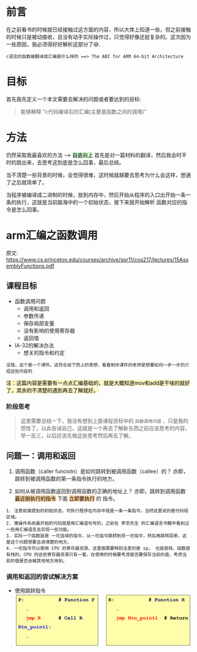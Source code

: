 # 前言
在之前看书的时候就已经接触过这方面的内容，所以大体上知道一些，但之前接触的时候只是被动接收，且没有动手实际操作过，只觉得好像还挺复杂的。这次因为一些原因，我必须得好好解析这部分了😅.

```ad-tip
c语言的函数被翻译成汇编是什么样的 ==> The ABI for ARM 64-bit Architecture
```

# 目标
首先我先定义一个本文需要去解决的问题或者要达到的目标:
> 能够解释 "c代码编译后的汇编(主要是函数之间的调用)" 

# 方法
仍然采取我最喜欢的方法 --> <mark style="background: #BBFABBA6;">自底向上</mark>
首先是对一篇材料的翻译，然后我会时不时的跳出来，去思考这到底是怎么回事，最后总结。

当不清楚一些背景的时候，会觉得很难，这时候就越要去思考为什么会这样，想通了之后就简单了。

当程序被编译成二进制的时候，放到内存中，然后开始从程序的入口出开始一条一条的执行，这就是当前脑海中的一个初始状态，接下来就开始解析 函数对应的指令是怎么回事。

# arm汇编之函数调用
原文: https://www.cs.princeton.edu/courses/archive/spr11/cos217/lectures/15AssemblyFunctions.pdf

## 课程目标
- 函数调用问题
	- 调用和返回
	- 参数传递
	- 保存局部变量
	- 没有影响的使用寄存器
	- 返回值
- IA-32的解决办法
	- 想关的指令和约定

```ad-tip
没错，这个是一个课件。这符合自下而上的思想，看看制作课件的老师是想要如何一步一步的介绍这些内容的
```

<mark style="background: #FFF3A3A6;">注：这篇内容是需要有一点点汇编基础的，就是大概知道mov和add是干啥的就好了，其余的不清楚的遇到再去了解就好。</mark>

### 阶段思考

> 这里需要总结一下，我没有想到上面课程目标中的 `函数调用问题` ，只是我的惯性了，以此告诫自己，这就是一个再去了解新东西之前应该思考的内容，举一反三，以后应该先做这些思考然后再去了解。

## 问题一：调用和返回
1. 调用函数（caller funciotn）是如何跳转到被调用函数（callee）的？
	亦即，跳转到被调用函数的第一条指令执行的地方。

2. 如何从被调用函数返回到调用函数的正确的地址上？
	亦即，跳转到调用函数 <mark style="background: #FFB86CA6;">最近刚执行的指令</mark> 下面 <mark style="background: #FFB86CA6;">立即要执行</mark> 的 指令。

```ad-note
1. 注意前面提到的初始状态，可执行程序在内存中就是一条一条指令，当然这里说的是代码段区域。
2. 像操作系统最开始的代码就是用汇编语句写的，之前在 李忠先生 的汇编语言书籍中看到过一些用汇编语言去实现一些功能。
3. 实际一个函数就是 一坨连续的指令，从一坨指令跳转到另一坨指令，然后再跳转回来，这是这个问题想要去讲清楚的地方。
4. 一坨指令可以使用 CPU 的寄存器资源，这里面需要特别注意的是 sp， 也就是栈，函数是有栈的。CPU 的这些寄存器资源只有一套，在使用的时候要考虑是否要保存当前的值，考虑当前的值是否会被其他地方用到。
```

### 调用和返回的尝试解决方案
- 使用跳转指令
![](https://raw.githubusercontent.com/later-3/blog-img/main/20221106171631.png)



